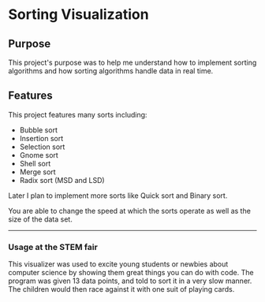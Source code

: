 # Sorting Visualization

## Purpose
  This project's purpose was to help me understand how to implement sorting algorithms and how
  sorting algorithms handle data in real time.
  


## Features
  This project features many sorts including:
  - Bubble sort
  - Insertion sort
  - Selection sort
  - Gnome sort
  - Shell sort
  - Merge sort
  - Radix sort (MSD and LSD)
    
  Later I plan to implement more sorts like Quick sort and Binary sort.
  
  You are able to change the speed at which the sorts operate as well as the size of the data set.
  
___

### Usage at the STEM fair
  This visualizer was used to excite young students or newbies about computer science by showing them great
  things you can do with code. The program was given 13 data points, and told to sort it in a very
  slow manner. The children would then race against it with one suit of playing cards.
